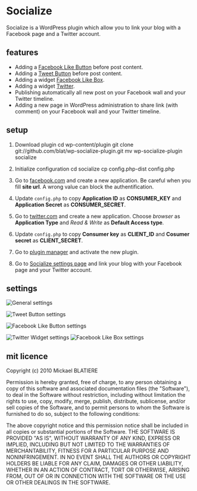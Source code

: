 Socialize
===============
Socialize is a WordPress plugin which allow you to link your blog with a Facebook page and a Twitter account.

features
------------------
* Adding a [Facebook Like Button](http://developers.facebook.com/docs/reference/plugins/like) before post content.
* Adding a [Tweet Button](http://twitter.com/about/resources/tweetbutton) before post content.
* Adding a widget [Facebook Like Box](http://developers.facebook.com/docs/reference/plugins/like-box).
* Adding a widget [Twitter](http://twitter.com/about/resources/widgets).
* Publishing automatically all new post on your Facebook wall and your Twitter timeline.
* Adding a new page in WordPress administration to share link (with comment) on your Facebook wall and your Twitter timeline.

setup
------------------

1. Download plugin
        cd wp-content/plugin
        git clone git://github.com/blat/wp-socialize-plugin.git
        mv wp-socialize-plugin socialize

2. Initialize configuration
        cd socialize
        cp config.php-dist config.php

3. Go to [facebook.com](http://www.facebook.com/developers/createapp.php) and create a new application. Be careful when you fill **site url**. A wrong value can block the authentification.

4. Update `config.php` to copy **Application ID** as **CONSUMER_KEY** and **Application Secret** as **CONSUMER_SECRET**.

5. Go to [twitter.com](http://twitter.com/apps/new) and create a new application. Choose _browser_ as **Application Type** and _Read & Write_ as **Default Access type**.

6. Update `config.php` to copy **Consumer key** as **CLIENT_ID** and **Cosumer secret** as **CLIENT_SECRET**.

7. Go to [plugin manager](http://www.yoursite.com/wp-admin/plugins.php) and activate the new plugin.

8. Go to [Socialize settings page](http://www.yoursite.com/wp-admin/options-general.php?page=socialize) and link your blog with your Facebook page and your Twitter account.

settings
------------------

![General settings](http://pix.toile-libre.org/upload/original/1288810011.png)

![Tweet Button settings](http://pix.toile-libre.org/upload/original/1288810087.png)

![Facebook Like Button settings](http://pix.toile-libre.org/upload/original/1288810056.png)

![Twitter Widget settings](http://pix.toile-libre.org/upload/original/1288810196.png) ![Facebook Like Box settings](http://pix.toile-libre.org/upload/original/1288810145.png)

mit licence
------------------
Copyright (c) 2010 Mickael BLATIERE

Permission is hereby granted, free of charge, to any person obtaining a copy of this software and associated documentation files (the "Software"), to deal in the Software without restriction, including without limitation the rights to use, copy, modify, merge, publish, distribute, sublicense, and/or sell copies of the Software, and to permit persons to whom the Software is furnished to do so, subject to the following conditions:

The above copyright notice and this permission notice shall be included in all copies or substantial portions of the Software.
THE SOFTWARE IS PROVIDED "AS IS", WITHOUT WARRANTY OF ANY KIND, EXPRESS OR IMPLIED, INCLUDING BUT NOT LIMITED TO THE WARRANTIES OF MERCHANTABILITY, FITNESS FOR A PARTICULAR PURPOSE AND NONINFRINGEMENT. IN NO EVENT SHALL THE AUTHORS OR COPYRIGHT HOLDERS BE LIABLE FOR ANY CLAIM, DAMAGES OR OTHER LIABILITY, WHETHER IN AN ACTION OF CONTRACT, TORT OR OTHERWISE, ARISING FROM, OUT OF OR IN CONNECTION WITH THE SOFTWARE OR THE USE OR OTHER DEALINGS IN THE SOFTWARE.

